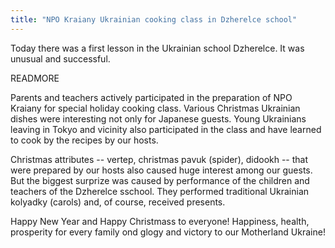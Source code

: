 ```yaml
---
title: "NPO Kraiany Ukrainian cooking class in Dzherelce school"
---
```


Today there was a first lesson in the Ukrainian school Dzherelce. It was
unusual and successful.

READMORE

Parents and teachers actively participated in the preparation of NPO
Kraiany for special holiday cooking class. Various Christmas Ukrainian
dishes were interesting not only for Japanese guests. Young Ukrainians
leaving in Tokyo and vicinity also participated in the class and have
learned to cook by the recipes by our hosts.


Christmas attributes -- vertep, christmas pavuk (spider), didookh --
that were prepared by our hosts also caused huge interest among our
guests. But the biggest surprize was caused by performance of the
children and teachers of the Dzherelce sschool. They performed
traditional Ukrainian kolyadky (carols) and, of course, received presents.

Happy New Year and Happy Christmass to everyone! Happiness, health,
prosperity for every family ond glogy and victory to our Motherland Ukraine!

<!--  LocalWords:  Dzherelce READMORE NPO Kraiany
 -->
